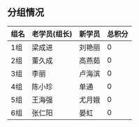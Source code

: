 ##  分组情况
|组名|老学员(组长)|新学员|总积分|
|:----|:----|:----|:----|
|1组|梁成进|刘艳丽|0|
|2组|董久成|高燕茹|0|
|3组|李丽|卢海滨|0|
|4组|陈小珍|单通|0|
|5组|王海强|尤月娥|0|
|6组|张仁阳|晏虹|0|